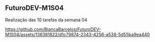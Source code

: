 ## FuturoDEV-M1S04

Realização das 10 tarefas da semana 04

https://github.com/BiancaBarcelos/FuturoDEV-M1S04/assets/136381822/d1c79874-2343-4256-a538-5d55ba9ea440

